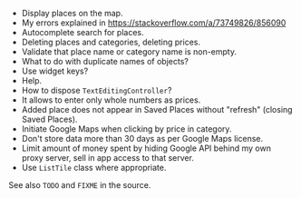 - Display places on the map.
- My errors explained in https://stackoverflow.com/a/73749826/856090
- Autocomplete search for places.
- Deleting places and categories, deleting prices.
- Validate that place name or category name is non-empty.
- What to do with duplicate names of objects?
- Use widget keys?
- Help.
- How to dispose `TextEditingController`?
- It allows to enter only whole numbers as prices.
- Added place does not appear in Saved Places without "refresh" (closing Saved Places).
- Initiate Google Maps when clicking by price in category.
- Don't store data more than 30 days as per Google Maps license.
- Limit amount of money spent by hiding Google API behind my own proxy server, sell in app
  access to that server.
- Use `ListTile` class where appropriate.

See also `TODO` and `FIXME` in the source.